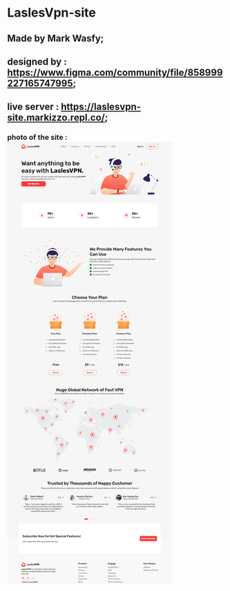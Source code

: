 # LaslesVpn-site

## Made by Mark Wasfy;

## designed by : https://www.figma.com/community/file/858999227165747995;

## live server : https://laslesvpn-site.markizzo.repl.co/;

###  photo of the site : ![LASLES-VPN PHOTO](./Static/imgs/LaslesVPN.png)

